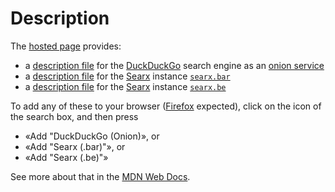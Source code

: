 # Description

The [hosted page](https://paveloom.github.io/OpenSearchDescriptionFiles/) provides:
- a [description file](https://paveloom.github.io/OpenSearchDescriptionFiles/duckduckgo.xml) for the [DuckDuckGo](https://duckduckgo.com/) search engine as an [onion service](https://3g2upl4pq6kufc4m.onion)
- a [description file](https://paveloom.github.io/OpenSearchDescriptionFiles/searx.bar.xml) for the [Searx](https://searx.github.io/searx/) instance [`searx.bar`](https://searx.bar/)
- a [description file](https://paveloom.github.io/OpenSearchDescriptionFiles/searx.be.xml) for the [Searx](https://searx.github.io/searx/) instance [`searx.be`](https://searx.be/)

To add any of these to your browser ([Firefox](https://www.mozilla.org/en-US/firefox/new/) expected), click on the icon of the search box, and then press
- «Add "DuckDuckGo (Onion)», or
- «Add "Searx (.bar)"», or
- «Add "Searx (.be)"»

See more about that in the [MDN Web Docs](https://developer.mozilla.org/en-US/docs/Web/OpenSearch#autodiscovery_of_search_plugins).
